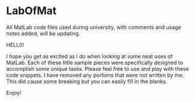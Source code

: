 # LabOfMat
All MatLab code files used during university, with comments and usage notes added, will be updating.

HELL0!

I hope you get as excited as I do when looking at some neat uses of MatLab. Each of these little sample pieces were specifically designed to accomplish some unique tasks. Please feel free to use and play with these code snippets. I have removed any portions that were not written by me. This did cause some breaking but you can easily fill in the blanks.

Enjoy!
